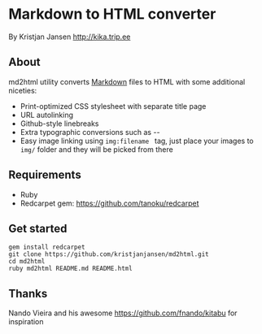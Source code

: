 # Markdown to HTML converter

By Kristjan Jansen
http://kika.trip.ee

## About

md2html utility converts [Markdown](http://daringfireball.net/projects/markdown/syntax) files to HTML with some additional niceties:

* Print-optimized CSS stylesheet with separate title page
* URL autolinking
* Github-style linebreaks
* Extra typographic conversions such as -- 
* Easy image linking using ```img:filename ``` tag, just place your images to ```img/``` folder and they will be picked from there

## Requirements

* Ruby
* Redcarpet gem: https://github.com/tanoku/redcarpet

## Get started

```
gem install redcarpet
git clone https://github.com/kristjanjansen/md2html.git
cd md2html
ruby md2html README.md README.html
```

## Thanks 

Nando Vieira and his awesome https://github.com/fnando/kitabu for inspiration